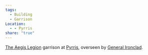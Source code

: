 ```yaml
---
tags:
  - Building
  - Garrison
Location:
  - - Pyrris
share: "true"
---
```


[The Aegis Legion](../../../../Peoples%20&%20Factions/The%20Aegis%20Legion/index.md) garrison at [Pyrris](../index.md), overseen by [General Ironclad](../NPCs/The%20Queen's%20Council/General%20Ironclad.md).
